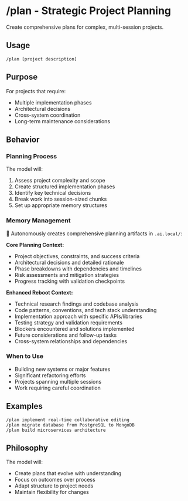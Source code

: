 # /plan - Strategic Project Planning

Create comprehensive plans for complex, multi-session projects.

## Usage
`/plan [project description]`

## Purpose
For projects that require:
- Multiple implementation phases
- Architectural decisions
- Cross-system coordination
- Long-term maintenance considerations

## Behavior

### Planning Process
The model will:
1. Assess project complexity and scope
2. Create structured implementation phases
3. Identify key technical decisions
4. Break work into session-sized chunks
5. Set up appropriate memory structures

### Memory Management
🧠 Autonomously creates comprehensive planning artifacts in `.ai.local/`:

**Core Planning Context:**
- Project objectives, constraints, and success criteria
- Architectural decisions and detailed rationale
- Phase breakdowns with dependencies and timelines
- Risk assessments and mitigation strategies
- Progress tracking with validation checkpoints

**Enhanced Reboot Context:**
- Technical research findings and codebase analysis
- Code patterns, conventions, and tech stack understanding
- Implementation approach with specific APIs/libraries
- Testing strategy and validation requirements
- Blockers encountered and solutions implemented
- Future considerations and follow-up tasks
- Cross-system relationships and dependencies

### When to Use
- Building new systems or major features
- Significant refactoring efforts
- Projects spanning multiple sessions
- Work requiring careful coordination

## Examples
```
/plan implement real-time collaborative editing
/plan migrate database from PostgreSQL to MongoDB
/plan build microservices architecture
```

## Philosophy
The model will:
- Create plans that evolve with understanding
- Focus on outcomes over process
- Adapt structure to project needs
- Maintain flexibility for changes